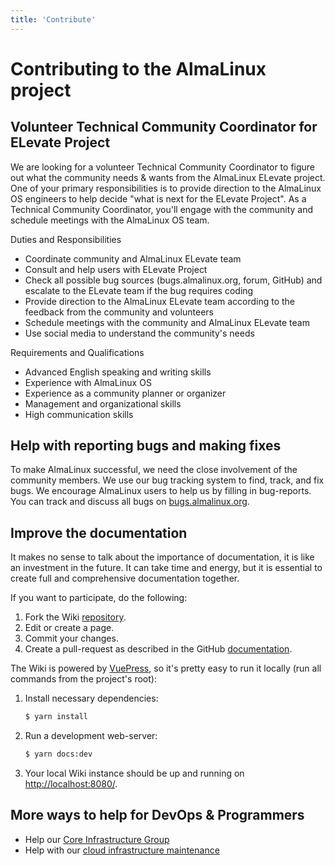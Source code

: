 ```yaml
---
title: 'Contribute'
---
```

# Contributing to the AlmaLinux project


## Volunteer Technical Community Coordinator for ELevate Project

We are looking for a volunteer Technical Community Coordinator to figure out what the community needs & wants from the AlmaLinux ELevate project. One of your primary responsibilities is to provide direction to the AlmaLinux OS engineers to help decide "what is next for the ELevate Project". As a Technical Community Coordinator, you'll engage with the community and schedule meetings with the AlmaLinux OS team.

Duties and Responsibilities
- Coordinate community and AlmaLinux ELevate team
- Consult and help users with ELevate Project
- Check all possible bug sources (bugs.almalinux.org, forum, GitHub) and escalate to the ELevate team if the bug requires coding
- Provide direction to the AlmaLinux ELevate team according to the feedback from the community and volunteers
- Schedule meetings with the community and AlmaLinux ELevate team
- Use social media to understand the community's needs

Requirements and Qualifications
- Advanced English speaking and writing skills
- Experience with AlmaLinux OS
- Experience as a community planner or organizer
- Management and organizational skills
- High communication skills

## Help with reporting bugs and making fixes

To make AlmaLinux successful, we need the close involvement of the community
members. We use our bug tracking system to find, track, and fix bugs. We
encourage AlmaLinux users to help us by filling in bug-reports. You can track and
discuss all bugs on [bugs.almalinux.org](https://bugs.almalinux.org/).


## Improve the documentation

It makes no sense to talk about the importance of documentation, it is like
an investment in the future. It can take time and energy, but it is 
essential to create full and comprehensive documentation together.

If you want to participate, do the following:

1. Fork the Wiki [repository](https://github.com/AlmaLinux/wiki).
2. Edit or create a page.
3. Commit your changes.
4. Create a pull-request as described in the GitHub [documentation](https://docs.github.com/en/github/collaborating-with-issues-and-pull-requests/creating-a-pull-request).

The Wiki is powered by [VuePress](https://vuepress.vuejs.org/), so it's pretty
easy to run it locally (run all commands from the project's root):

1. Install necessary dependencies:
   ```sh
   $ yarn install
   ```
2. Run a development web-server:
   ```sh
   $ yarn docs:dev
   ```
3. Your local Wiki instance should be up and running on
   [http://localhost:8080/](http://localhost:8080/).


## More ways to help for DevOps & Programmers
- Help our [Core Infrastructure Group](/sigs/Core.html#help-wanted)
- Help with our [cloud infrastructure maintenance](/sigs/Cloud.html#help-wanted)

